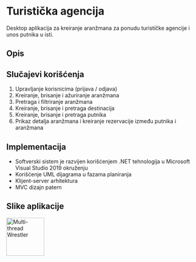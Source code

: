 # Turistička agencija
Desktop aplikacija za kreiranje aranžmana za ponudu turističke agencije i unos putnika u isti.

## Opis

## Slučajevi korišćenja
<ol>
<li>Upravljanje korisnicima (prijava / odjava)</li>
<li>Kreiranje, brisanje i ažuriranje aranžmana</li>
<li>Pretraga i filtriranje aranžmana</li>
<li>Kreiranje, brisanje i pretraga destinacija</li>
<li>Kreiranje, brisanje i pretraga putnika</li>
<li>Prikaz detalja aranžmana i kreiranje rezervacije između putnika i aranžmana</li>
</ol>

## Implementacija
<ul>
<li>Softverski sistem je razvijen korišćenjem .NET tehnologija u Microsoft Visual Studio 2019 okruženju</li>
<li>Korišćenje UML dijagrama u fazama planiranja</li>
<li>Klijent-server arhitektura</li>
<li>MVC dizajn patern</li>
</ul>

## Slike aplikacije
<img src="http://jgrass.fon.bg.ac.rs/wp-content/uploads/2015/03/8-multi-thread-wrestler-100x100.png" alt="Multi-thread Wrestler" height="100" width="100">
